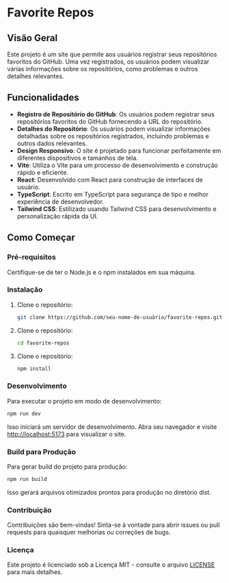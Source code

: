 # Favorite Repos

## Visão Geral

Este projeto é um site que permite aos usuários registrar seus repositórios favoritos do GitHub. Uma vez registrados, os usuários podem visualizar várias informações sobre os repositórios, como problemas e outros detalhes relevantes.

## Funcionalidades

- **Registro de Repositório do GitHub**: Os usuários podem registrar seus repositórios favoritos do GitHub fornecendo a URL do repositório.
- **Detalhes do Repositório**: Os usuários podem visualizar informações detalhadas sobre os repositórios registrados, incluindo problemas e outros dados relevantes.
- **Design Responsivo**: O site é projetado para funcionar perfeitamente em diferentes dispositivos e tamanhos de tela.
- **Vite**: Utiliza o Vite para um processo de desenvolvimento e construção rápido e eficiente.
- **React**: Desenvolvido com React para construção de interfaces de usuário.
- **TypeScript**: Escrito em TypeScript para segurança de tipo e melhor experiência de desenvolvedor.
- **Tailwind CSS**: Estilizado usando Tailwind CSS para desenvolvimento e personalização rápida da UI.

## Como Começar

### Pré-requisitos

Certifique-se de ter o Node.js e o npm instalados em sua máquina.

### Instalação

1. Clone o repositório:

   ```bash
   git clone https://github.com/seu-nome-de-usuário/favorite-repos.git
   ```

2. Clone o repositório:

   ```bash
   cd favorite-repos
   ```

3. Clone o repositório:

   ```bash
   npm install
   ```

### Desenvolvimento

Para executar o projeto em modo de desenvolvimento:

```bash
npm run dev
```

Isso iniciará um servidor de desenvolvimento. Abra seu navegador e visite <http://localhost:5173> para visualizar o site.

### Build para Produção

Para gerar build do projeto para produção:

```bash
npm run build
```

Isso gerará arquivos otimizados prontos para produção no diretório dist.

### Contribuição

Contribuições são bem-vindas! Sinta-se à vontade para abrir issues ou pull requests para quaisquer melhorias ou correções de bugs.

### Licença

Este projeto é licenciado sob a Licença MIT - consulte o arquivo [LICENSE](./LICENSE) para mais detalhes.
